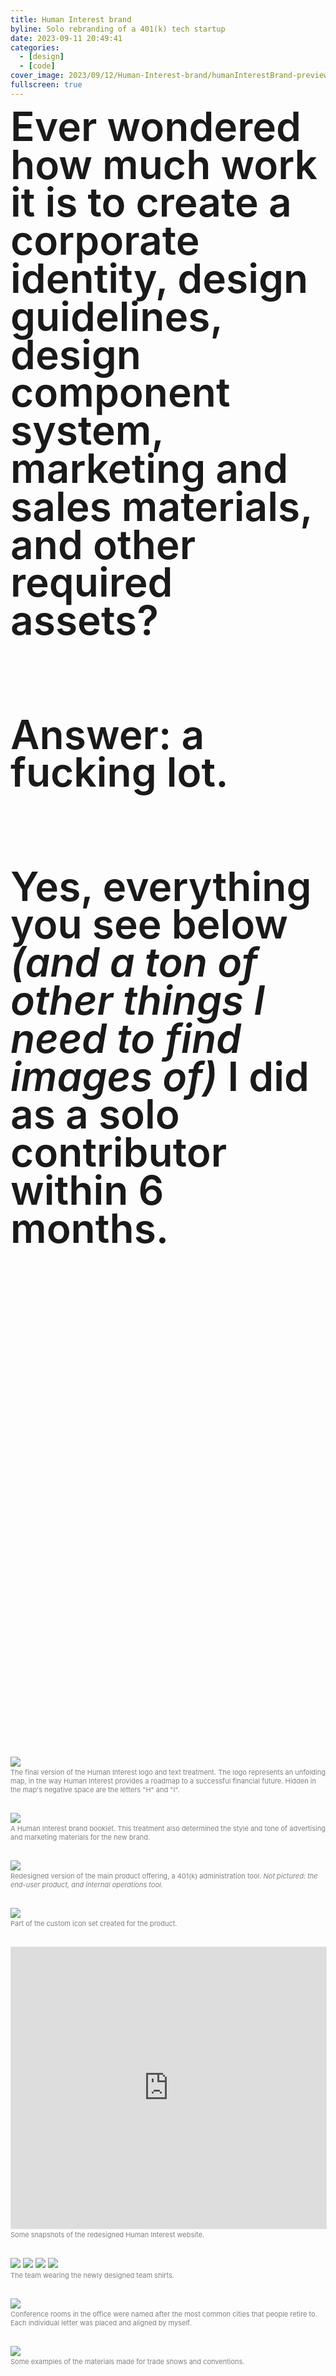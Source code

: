 ```yaml
---
title: Human Interest brand
byline: Solo rebranding of a 401(k) tech startup
date: 2023-09-11 20:49:41
categories:
  - [design]
  - [code]
cover_image: 2023/09/12/Human-Interest-brand/humanInterestBrand-preview.png
fullscreen: true
---
```


<p style="padding-bottom: 20vh;"><span style="font-size: 64px;line-height: 95%;font-weight:600;">Ever wondered how much work it is to create a corporate identity, design guidelines, design component system, marketing and sales materials, and other required assets?<br/><br/><br/>Answer: a fucking lot.<br/><br/><br/>Yes, everything you see below <i>(and a ton of other things I need to find images of)</i> I did as a solo contributor within 6 months.</span></p>

![](brand-LOGO.jpg)

<p style="margin-top:-12px;margin-bottom: 30px;">
	<span style="display:block;font-size: 11px;color: grey;">
		The final version of the Human Interest logo and text treatment. The logo represents an unfolding map, in the way Human Interest provides a roadmap to a successful financial future. Hidden in the map's negative space are the letters "H" and "I".
	</span>
</p>

![](brand-booklet.jpeg)

<p style="margin-top:-12px;margin-bottom: 30px;">
	<span style="display:block;font-size: 11px;color: grey;">
		A Human Interest brand booklet. This treatment also determined the style and tone of advertising and marketing materials for the new brand.
	</span>
</p>

![](brand-redesignedAdminProduct.png)

<p style="margin-top:-12px;margin-bottom: 30px;">
	<span style="display:block;font-size: 11px;color: grey;">
		Redesigned version of the main product offering, a 401(k) administration tool. <i>Not pictured: the end-user product, and internal operations tool.</i>
	</span>
</p>

![](brand-ICONS.jpg)

<p style="margin-top:-12px;margin-bottom: 30px;">
	<span style="display:block;font-size: 11px;color: grey;">
		Part of the custom icon set created for the product.
	</span>
</p>

<p>
	<iframe style="border: 1px solid rgba(0, 0, 0, 0.1);" width="100%" height="450" src="https://www.figma.com/embed?embed_host=share&url=https%3A%2F%2Fwww.figma.com%2Ffile%2FGVWz5qon5XDndfOPLg71u9%2FHuman-Interest-rebranded-website%3Ftype%3Ddesign%26node-id%3D0%253A1%26mode%3Ddesign%26t%3Djw8FnbnjBlCvDwRB-1" allowfullscreen></iframe>
</p>
<p style="margin-top:-12px;margin-bottom: 30px;">
	<span style="display:block;font-size: 11px;color: grey;">
		Some snapshots of the redesigned Human Interest website.
	</span>
</p>

![](brand-stickers.jpeg)
![](brand-backpacks.jpg)
![](brand-shirt.JPG)
![](brand-clothing.jpg)

<p style="margin-top:-12px;margin-bottom: 30px;">
	<span style="display:block;font-size: 11px;color: grey;">
		The team wearing the newly designed team shirts.
	</span>
</p>

![](brand-officeDecor.JPG)

<p style="margin-top:-12px;margin-bottom: 30px;">
	<span style="display:block;font-size: 11px;color: grey;">
		Conference rooms in the office were named after the most common cities that people retire to. Each individual letter was placed and aligned by myself.
	</span>
</p>

![](brand-booth.jpeg)

<p style="margin-top:-12px;margin-bottom: 30px;">
	<span style="display:block;font-size: 11px;color: grey;">
		Some examples of the materials made for trade shows and conventions.
	</span>
</p>
